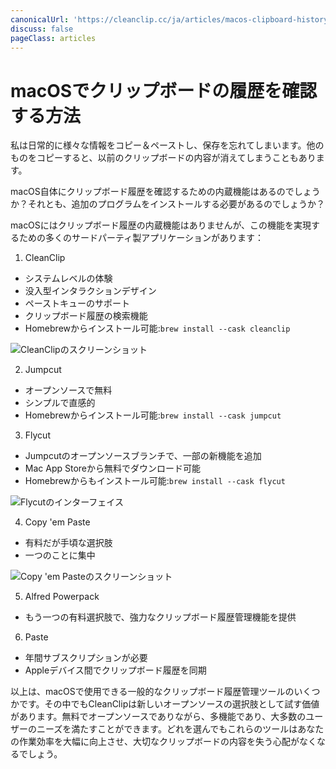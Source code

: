 ```yaml
---
canonicalUrl: 'https://cleanclip.cc/ja/articles/macos-clipboard-history-tools'
discuss: false
pageClass: articles
---
```


# macOSでクリップボードの履歴を確認する方法

私は日常的に様々な情報をコピー＆ペーストし、保存を忘れてしまいます。他のものをコピーすると、以前のクリップボードの内容が消えてしまうこともあります。

macOS自体にクリップボード履歴を確認するための内蔵機能はあるのでしょうか？それとも、追加のプログラムをインストールする必要があるのでしょうか？

macOSにはクリップボード履歴の内蔵機能はありませんが、この機能を実現するための多くのサードパーティ製アプリケーションがあります：

1. CleanClip

- システムレベルの体験
- 没入型インタラクションデザイン
- ペーストキューのサポート
- クリップボード履歴の検索機能
- Homebrewからインストール可能:`brew install --cask cleanclip`

![CleanClipのスクリーンショット](/images/blogs/quickmenu-shortcuts.png)

2. Jumpcut

- オープンソースで無料
- シンプルで直感的
- Homebrewからインストール可能:`brew install --cask jumpcut`

3. Flycut 

- Jumpcutのオープンソースブランチで、一部の新機能を追加
- Mac App Storeから無料でダウンロード可能
- Homebrewからもインストール可能:`brew install --cask flycut`

![Flycutのインターフェイス](/images/flycut_interface.png)

4. Copy 'em Paste

- 有料だが手頃な選択肢
- 一つのことに集中

![Copy 'em Pasteのスクリーンショット](/images/clipboard_manager_copy_em.png)

5. Alfred Powerpack

- もう一つの有料選択肢で、強力なクリップボード履歴管理機能を提供

6. Paste

- 年間サブスクリプションが必要
- Appleデバイス間でクリップボード履歴を同期

以上は、macOSで使用できる一般的なクリップボード履歴管理ツールのいくつかです。その中でもCleanClipは新しいオープンソースの選択肢として試す価値があります。無料でオープンソースでありながら、多機能であり、大多数のユーザーのニーズを満たすことができます。どれを選んでもこれらのツールはあなたの作業効率を大幅に向上させ、大切なクリップボードの内容を失う心配がなくなるでしょう。